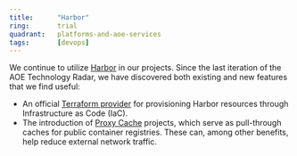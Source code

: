 ```yaml
---
title:      "Harbor"
ring:       trial
quadrant:   platforms-and-aoe-services
tags:       [devops]
---
```


We continue to utilize [Harbor](https://goharbor.io) in our projects. Since the last iteration of the AOE Technology Radar, we have discovered both existing and new features that we find useful:

- An official [Terraform provider](https://registry.terraform.io/providers/goharbor/harbor/latest) for provisioning Harbor resources through Infrastructure as Code (IaC).
- The introduction of [Proxy Cache](https://goharbor.io/docs/latest/administration/configure-proxy-cache/) projects, which serve as pull-through caches for public container registries. These can, among other benefits, help reduce external network traffic.
